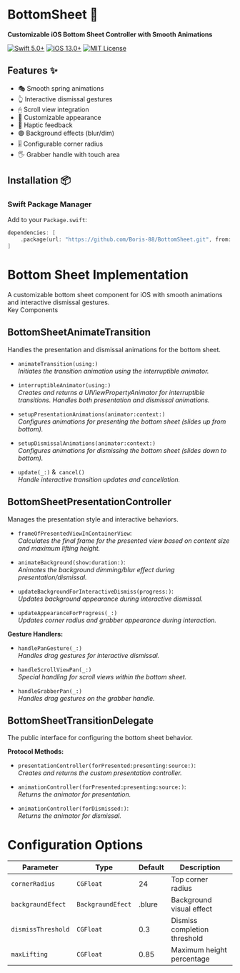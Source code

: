 # BottomSheet 📱

**Customizable iOS Bottom Sheet Controller with Smooth Animations**

[![Swift 5.0+](https://img.shields.io/badge/Swift-5.0+-orange.svg)](https://swift.org)
[![iOS 13.0+](https://img.shields.io/badge/iOS-13.0+-blue.svg)](https://developer.apple.com/ios/)
[![MIT License](https://img.shields.io/badge/License-MIT-lightgrey.svg)](LICENSE)

## Features ✨

- 🎭 Smooth spring animations  
- 👆 Interactive dismissal gestures  
- 🖱 Scroll view integration  
- 🎨 Customizable appearance  
- 📳 Haptic feedback  
- 🟣 Background effects (blur/dim)  
- 🎚 Configurable corner radius  
- 🖐 Grabber handle with touch area  

## Installation 📦

### Swift Package Manager

Add to your `Package.swift`:
```swift
dependencies: [
    .package(url: "https://github.com/Boris-88/BottomSheet.git", from: "1.0.0")
]
```
# Bottom Sheet Implementation
A customizable bottom sheet component for iOS with smooth animations and interactive dismissal gestures.  
Key Components

## BottomSheetAnimateTransition  
Handles the presentation and dismissal animations for the bottom sheet.


- `animateTransition(using:)`  
*Initiates the transition animation using the interruptible animator.*

- `interruptibleAnimator(using:)`  
*Creates and returns a UIViewPropertyAnimator for interruptible transitions. Handles both presentation and dismissal animations.*

- `setupPresentationAnimations(animator:context:)`  
*Configures animations for presenting the bottom sheet (slides up from bottom).*

- `setupDismissalAnimations(animator:context:)`  
*Configures animations for dismissing the bottom sheet (slides down to bottom).*

- `update(_:)` &` cancel()`  
*Handle interactive transition updates and cancellation.*


## BottomSheetPresentationController  
Manages the presentation style and interactive behaviors.

- `frameOfPresentedViewInContainerView`:  
*Calculates the final frame for the presented view based on content size and maximum lifting height.*

- `animateBackground(show:duration:)`:  
*Animates the background dimming/blur effect during presentation/dismissal.*

- `updateBackgroundForInteractiveDismiss(progress:)`:  
*Updates background appearance during interactive dismissal.*

- `updateAppearanceForProgress(_:)`  
*Updates corner radius and grabber appearance during interaction.*


**Gesture Handlers:**
- `handlePanGesture(_:)`  
*Handles drag gestures for interactive dismissal.*

- `handleScrollViewPan(_:)`  
*Special handling for scroll views within the bottom sheet.*

- `handleGrabberPan(_:)`  
*Handles drag gestures on the grabber handle.*

## BottomSheetTransitionDelegate
The public interface for configuring the bottom sheet behavior.

**Protocol Methods:**
- `presentationController(forPresented:presenting:source:)`:  
*Creates and returns the custom presentation controller.*

- `animationController(forPresented:presenting:source:)`:  
*Returns the animator for presentation.*

- `animationController(forDismissed:)`:  
*Returns the animator for dismissal.*

# Configuration Options

| Parameter          | Type             | Default | Description                     |
|--------------------|------------------|---------|---------------------------------|
| `cornerRadius`     | `CGFloat`        | 24      | Top corner radius               |
| `backgraundEfect`  | `BackgraundEfect`| .blure  | Background visual effect        |
| `dismissThreshold` | `CGFloat`        | 0.3     | Dismiss completion threshold    |
| `maxLifting`       | `CGFloat`        | 0.85    | Maximum height percentage       |


